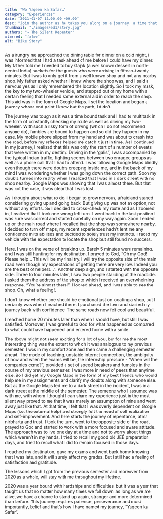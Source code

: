 ```yaml
---
title: "Wo Yaqeen ka Safar…"
category: "Experiences"
date: "2021-01-07 12:00:00 +09:00"
desc: "Join the author as he takes you along on a journey, a time that taught him lessons for life"
thumbnail: "./images/ed1/story.jpg"
authors: "~ The Silent Repenter"
starred: "false"
alt: "Bike Story"
---
```


As a hungry me approached the dining table for dinner on a cold night, I was informed that I had a task ahead of me before I could have my dinner. My father told me I needed to buy Gajak (a well known dessert in north-central India) packets for the guests who were arriving in fifteen-twenty minutes. But I was to only get it from a well known shop and not any nearby shop. My father asked whether I knew where the shop was, and I said a nervous yes as I only remembered the location slightly. So I took my mask, the key to my two-wheeler vehicle, and stepped out of my home with a certain feeling that I needed some external aid in order to reach the shop. This aid was in the form of Google Maps. I set the location and began a journey whose end point I knew but the path, I didn’t.

The journey was tough as it was a time bound task and I had to multitask in the form of constantly checking my route as well as driving my two-wheeler. With such a risky form of driving (which I do not recommend anyone do), fumbles are bound to happen and so did they happen in my case. My mobile phone slipped from my hand and was about to crash into the road, before my reflexes helped me catch it just in time. As I continued in my journey, I realized that this was only the start of a number of events that were written in my destiny.  Driving in the “galis”, I was accompanied by the typical Indian traffic, fighting scenes between two enraged groups as well as a phone call that I had to attend. I was following Google Maps blindly even though there were doubts creeping inside me, and in the back of my mind I was wondering whether I was going down the correct path. Soon my doubts turned into reality when I realized that I was in a dark street with no shop nearby. Google Maps was showing that I was almost there. But that was not the case, it was clear that I was lost. 

As I thought about what to do, I began to grow nervous, afraid and started considering giving up and going back. But giving up was not an option, not without any efforts. So I decided to cross-check my route and as I zoomed in, I realized that I took one wrong left turn. I went back to the last position I was sure was correct and started carefully on my way again. Soon I ended up on the main road where I recalled that the shop was somewhere nearby. I decided to turn off maps, my recent experiences hadn’t lent me any confidence in its abilities and decided to solely trust my instincts. I raced my vehicle with the expectation to locate the shop but still found no success.

Here, I was on the verge of breaking up. Barely 5 minutes were remaining, and I was still hunting for my destination. I prayed to God, “Oh my God! Please help... 
This will be my final try. I will try the opposite side of the main road even though my expectations of getting there are very low. Indeed you are the best of helpers...". Another deep sigh, and I started with the opposite side. Three to four minutes later, I saw two people standing at the roadside. I asked them the address of the shop to which I received an overwhelming response. “You’re almost there!”. I looked ahead, and I was able to see the shop. Oh, what a feeling!.

I don’t know whether one should be emotional just on locating a shop, but I certainly was when I reached there. I purchased the item and started my journey back with confidence. The same roads now felt cool and beautiful.

I reached home 20 minutes later than when I should have, but still I was satisfied. Moreover, I was grateful to God for what happened as compared to what could have happened, and entered home with a smile.


The above might not seem exciting for a lot of you, but for me the most interesting thing was the extent to which it was analogous to my previous semester. I was in my comfort zone and then came a challenging semester ahead. The mode of teaching, unstable internet connection, the ambiguity of how and when the exams will be, the internship pressure - “When will the companies come?”, provided a set of speed breakers and fumbles in the course of my previous semester. I was more in need of peers than anytime else. So I did get my Google Maps in the form of my best friends who would help me in my assignments and clarify my doubts along with someone else. But as the Google Maps led me to a dark street in the incident, I was in a dark street at the middle of the semester. The someone who I assumed was with me, with whom I thought I can share my experience just in the most silent way proved to me that it was merely an assumption of mine and went away just like that.
At that time, I felt that I was overly dependent on Google Maps (i.e. the external help) and strongly felt the need of self realization and self-improvement. And here starts the journey of repentance, atma nirbharta and trust. I took the turn, went to the opposite side of the road, prayed to God and started to work with a more focused and aware attitude. The approach was to live one day at a time and not to worry about things which weren’t in my hands. I tried to recall my good old JEE preparation days, and tried to recall what I did to remain focused in those days.

I reached my destination, gave my exams and went back home knowing that I was late, and it will surely affect my grades. But I still had a feeling of satisfaction and gratitude. 

The lessons which I got from the previous semester and moreover from 2020
 as a whole, will stay with me throughout my lifetime.

2020 was a year bound with hardships and difficulties, but it was a year that taught us that no matter how many times we fall down, as long as we are alive, we have a chance to stand up again, stronger and more determined than before. This journey requires patience, perseverance and most importantly, belief and that’s how I have named my
journey, “Yaqeen ka Safar”.



